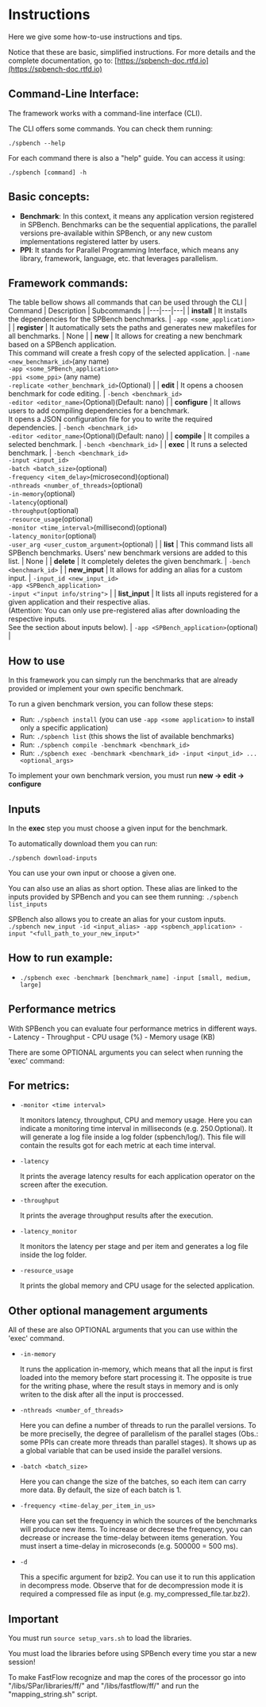 # Instructions

Here we give some how-to-use instructions and tips.

Notice that these are basic, simplified instructions. For more details and the complete documentation, go to: [https://spbench-doc.rtfd.io](https://spbench-doc.rtfd.io)

## Command-Line Interface:

The framework works with a command-line interface (CLI).

The CLI offers some commands. You can check them running:

`./spbench --help`

For each command there is also a "help" guide. You can access it using:

`./spbench [command] -h`

## Basic concepts:

 - **Benchmark**: In this context, it means any application version registered in SPBench. Benchmarks can be the sequential applications, the parallel versions pre-available within SPBench, or any new custom implementations registered latter by users.
 - **PPI**: It stands for Parallel Programming Interface, which means any library, framework, language, etc. that leverages parallelism.

## Framework commands:

The table bellow shows all commands that can be used through the CLI
| Command | Description | Subcommands |
|---|---|---|
| **install** | It installs the dependencies for the SPBench benchmarks. | `-app <some_application>` |
| **register** | It automatically sets the paths and generates new makefiles for all benchmarks. | None |
| **new** | It allows for creating a new benchmark based on a SPBench application.<br /> This command will create a fresh copy of the selected application. | `-name <new_benchmark_id>`(any name)<br /> `-app <some_SPBench_application>`<br /> `-ppi <some_ppi>` (any name)<br /> `-replicate <other_benchmark_id>`(Optional) |
| **edit** | It opens a choosen benchmark for code editing. | `-bench <benchmark_id>`<br /> `-editor <editor_name>`(Optional)(Default: nano) |
| **configure** | It allows users to add compiling dependencies for a benchmark.<br /> It opens a JSON configuration file for you to write the required dependencies. | `-bench <benchmark_id>`<br /> `-editor <editor_name>`(Optional)(Default: nano) |
| **compile** | It compiles a selected benchmark. | `-bench <benchmark_id>` |
| **exec** | It runs a selected benchmark. | `-bench <benchmark_id>`<br /> `-input <input_id>`<br /> `-batch <batch_size>`(optional)<br /> `-frequency <item_delay>`(microsecond)(optional)<br /> `-nthreads <number_of_threads>`(optional)<br /> `-in-memory`(optional)<br /> `-latency`(optional)<br /> `-throughput`(optional)<br /> `-resource_usage`(optional)<br /> `-monitor <time_interval>`(millisecond)(optional)<br /> `-latency_monitor`(optional)<br /> `-user_arg <user_custom_argument>`(optional) |
| **list** | This command lists all SPBench benchmarks. Users' new benchmark versions are added to this list. | None |
| **delete** | It completely deletes the given benchmark. | `-bench <benchmark_id>` |
| **new_input** | It allows for adding an alias for a custom input. | `-input_id <new_input_id>`<br /> `-app <SPBench_application>`<br /> `-input <"input info/string">` |
| **list_input** | It lists all inputs registered for a given application and their respective alias.<br /> (Attention: You can only use pre-registered alias after downloading the respective inputs.<br /> See the section about inputs below). | `-app <SPBench_application>`(optional) |



## How to use

In this framework you can simply run the benchmarks that are already provided or implement your own specific benchmark.

To run a given benchmark version, you can follow these steps:
 - Run: `./spbench install` (you can use `-app <some application>` to install only a specific application)
 - Run: `./spbench list` (this shows the list of available benchmarks)
 - Run: `./spbench compile -benchmark <benchmark_id>`
 - Run: `./spbench exec -benchmark <benchmark_id> -input <input_id> ... <optional_args>`

To implement your own benchmark version, you must run **new -> edit -> configure**

## Inputs

In the **exec** step you must choose a given input for the benchmark.

To automatically download them you can run:

`./spbench download-inputs`

You can use your own input or choose a given one.

You can also use an alias as short option.
These alias are linked to the inputs provided by SPBench and you can see them running:
`./spbench list_inputs`

SPBench also allows you to create an alias for your custom inputs.
`./spbench new_input -id <input_alias> -app <spbench_application> -input "<full_path_to_your_new_input>"`

## How to run example:

- `./spbench exec -benchmark [benchmark_name] -input [small, medium, large]`

## Performance metrics

With SPBench you can evaluate four performance metrics in different ways.
    - Latency
    - Throughput
    - CPU usage (%)
    - Memory usage (KB)

There are some OPTIONAL arguments you can select when running the 'exec' command:

## For metrics:

- `-monitor <time interval>`

    It monitors latency, throughput, CPU and memory usage. Here you can indicate a monitoring time interval in milliseconds (e.g. 250.Optional). It will generate a log file inside a log folder (spbench/log/). This file will contain the results got for each metric at each time interval.

- `-latency`

    It prints the average latency results for each application operator on the screen after the execution.

- `-throughput`

    It prints the average throughput results after the execution.

- `-latency_monitor`

    It monitors the latency per stage and per item and generates a log file inside the log folder.

- `-resource_usage`

    It prints the global memory and CPU usage for the selected application.

## Other optional management arguments

All of these are also OPTIONAL arguments that you can use within the 'exec' command.

- `-in-memory`

    It runs the application in-memory, which means that all the input is first loaded into the memory before start processing it. The opposite is true for the writing phase, where the result stays in memory and is only writen to the disk after all the input is proccessed.

- `-nthreads <number_of_threads>`

    Here you can define a number of threads to run the parallel versions. To be more preciselly, the degree of parallelism of the parallel stages (Obs.: some PPIs can create more threads than parallel stages). It shows up as a global variable that can be used inside the parallel versions.

- `-batch <batch_size>`

    Here you can change the size of the batches, so each item can carry more data. By default, the size of each batch is 1.

- `-frequency <time-delay_per_item_in_us>`

    Here you can set the frequency in which the sources of the benchmarks will produce new items. To increase or decrese the frequency, you can decrease or increase the time-delay between items generation. You must insert a time-delay in microseconds (e.g. 500000 = 500 ms).

- `-d`
    
    This a specific argument for bzip2. You can use it to run this application in decompress mode. Observe that for de decompression mode it is required a compressed file as input (e.g. my_compressed_file.tar.bz2).

## Important

You must run `source setup_vars.sh` to load the libraries.

You must load the libraries before using SPBench every time you star a new session!

To make FastFlow recognize and map the cores of the processor go into "/libs/SPar/libraries/ff/" and "/libs/fastflow/ff/" and run the "mapping_string.sh" script.


